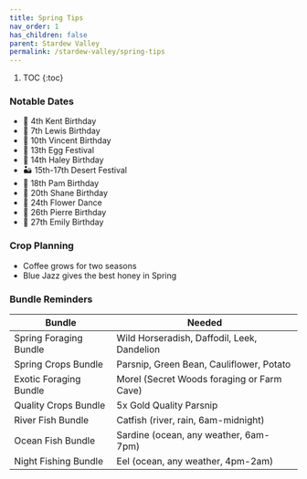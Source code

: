 ```yaml
---
title: Spring Tips
nav_order: 1
has_children: false
parent: Stardew Valley
permalink: /stardew-valley/spring-tips
---
```

1. TOC
{:toc}

### Notable Dates
- 🎉 4th Kent Birthday
- 🎉 7th Lewis Birthday
- 🎉 10th Vincent Birthday
- 🥚 13th Egg Festival
- 🎉 14th Haley Birthday
- 🏜️ 15th-17th Desert Festival
- 🎉 18th Pam Birthday
- 🎉 20th Shane Birthday
- 🌼 24th Flower Dance
- 🎉 26th Pierre Birthday
- 🎉 27th Emily Birthday

### Crop Planning
- Coffee grows for two seasons
- Blue Jazz gives the best honey in Spring

### Bundle Reminders

| Bundle | Needed |
|-|-|
| Spring Foraging Bundle | Wild Horseradish, Daffodil, Leek, Dandelion |
| Spring Crops Bundle | Parsnip, Green Bean, Cauliflower, Potato |
| Exotic Foraging Bundle | Morel (Secret Woods foraging or Farm Cave) |
| Quality Crops Bundle | 5x Gold Quality Parsnip |
| River Fish Bundle | Catfish (river, rain, 6am-midnight) |
| Ocean Fish Bundle | Sardine (ocean, any weather, 6am-7pm) |
| Night Fishing Bundle | Eel (ocean, any weather, 4pm-2am) |